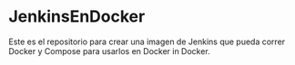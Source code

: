 # JenkinsEnDocker
Este es el repositorio para crear una imagen de Jenkins que pueda correr Docker y Compose para usarlos en Docker in Docker.
